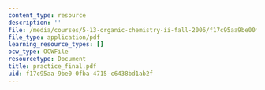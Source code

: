```yaml
---
content_type: resource
description: ''
file: /media/courses/5-13-organic-chemistry-ii-fall-2006/f17c95aa9be00fba4715c6438bd1ab2f_practice_final.pdf
file_type: application/pdf
learning_resource_types: []
ocw_type: OCWFile
resourcetype: Document
title: practice_final.pdf
uid: f17c95aa-9be0-0fba-4715-c6438bd1ab2f
---
```

